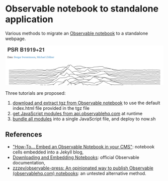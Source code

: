 # Observable notebook to standalone application

Various methods to migrate an
[Observable notebook](https://observablehq.com/@mbostock/psr-b1919-21) to a
standalone webpage.

![Screenshot of a joyplot notebook](./assets/joyplot.png)

Three tutorials are proposed:

1. [download and extract tgz from Observable notebook](./1_default_observable_export/README.md)
   to use the default index.html file provided in the tgz file
2. [get JavaScript modules from api.observablehq.com](./2_request_observable_api/README.md)
   at runtime
3. [bundle all modules](./3_bundle_js_and_deploy) into a single JavaScript file,
   and deploy to now.sh

## References

- ["How-To… Embed an Observable Notebook in your CMS"](https://visionscarto.net/observable-jekyll/):
  notebook cells embedded into a Jekyll blog,
- [Downloading and Embedding Notebooks](https://observablehq.com/@observablehq/downloading-and-embedding-notebooks):
  official Observable documentation,
- [zzzev/observable-press: An opinionated way to publish Observable (observablehq.com) notebooks](https://github.com/zzzev/observable-press):
  an untested alternative method.
